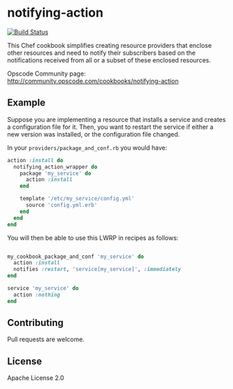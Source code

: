 # notifying-action

[![Build Status](https://travis-ci.org/clearstorydata-cookbooks/notifying-action.svg?branch=master)](https://travis-ci.org/clearstorydata-cookbooks/notifying-action)

This Chef cookbook simplifies creating resource providers that enclose other resources and need to
notify their subscribers based on the notifications received from all or a subset of these
enclosed resources.

Opscode Community page: http://community.opscode.com/cookbooks/notifying-action

## Example

Suppose you are implementing a resource that installs a service
and creates a configuration file for it. Then, you want to restart the service if either a new
version was installed, or the configuration file changed.

In your `providers/package_and_conf.rb` you would have:
```ruby
action :install do
  notifying_action_wrapper do
    package 'my_service' do
      action :install
    end

    template '/etc/my_service/config.yml'
      source 'config.yml.erb'
    end
  end
end
```

You will then be able to use this LWRP in recipes as follows:
```ruby

my_cookbook_package_and_conf 'my_service' do
  action :install
  notifies :restart, 'service[my_service]', :immediately
end

service 'my_service' do
  action :nothing
end
```


## Contributing

Pull requests are welcome.

## License

Apache License 2.0
